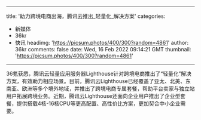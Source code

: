 
---
title: '助力跨境电商出海，腾讯云推出_轻量化_解决方案'
categories: 
 - 新媒体
 - 36kr
 - 快讯
headimg: 'https://picsum.photos/400/300?random=4861'
author: 36kr
comments: false
date: Wed, 16 Feb 2022 09:14:21 GMT
thumbnail: 'https://picsum.photos/400/300?random=4861'
---

<div>   
36氪获悉，腾讯云轻量应用服务器Lighthouse针对跨境电商推出了“轻量化”解决方案，有效助力相应场景。目前，腾讯云Lighthouse已经覆盖了亚太、北美、东南亚、欧洲等多个境外地域，并推出了跨境电商专属套餐，帮助平台卖家与独立站用户拓展跨境业务。近期，腾讯云Lighthouse还面向企业用户推出了企业型套餐，提供搭载4核-16核CPU等更高配置、高性价比方案，更加契合中小企业需要。  
</div>
            